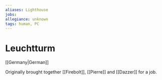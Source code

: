 ```yaml
---
aliases: Lighthouse
jobs:
allegiance: unknown
tags: human, PC
---
```

# Leuchtturm
[[Germany|German]]

Originally brought together [[Firebolt]], [[Pierre]] and [[Dazzer]] for a job.